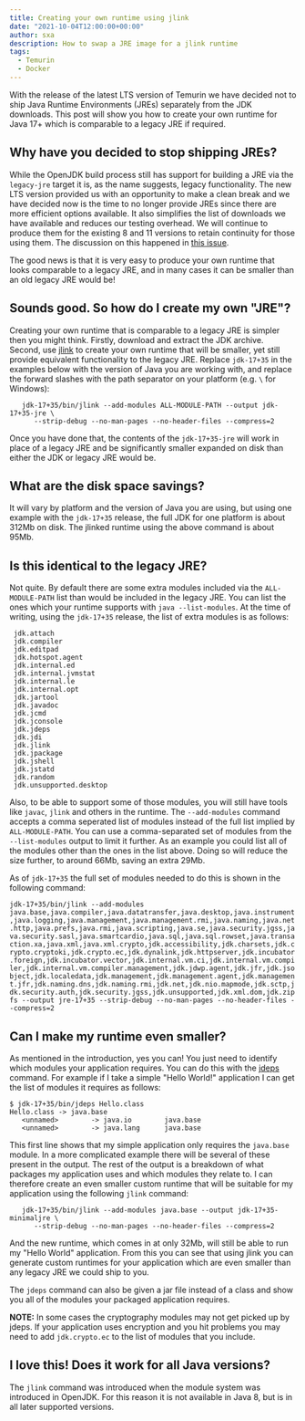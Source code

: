 ```yaml
---
title: Creating your own runtime using jlink
date: "2021-10-04T12:00:00+00:00"
author: sxa
description: How to swap a JRE image for a jlink runtime
tags:
  - Temurin
  - Docker
---
```


With the release of the latest LTS version of Temurin we have decided not to ship Java Runtime Environments (JREs) separately from the JDK downloads.
This post will show you how to create your own runtime for Java 17+ which is comparable to a legacy JRE if required.

## Why have you decided to stop shipping JREs?

While the OpenJDK build process still has support for building a JRE via the
`legacy-jre` target it is, as the name suggests, legacy functionality.  The
new LTS version provided us with an opportunity to make a clean break and we
have decided now is the time to no longer provide JREs since there are more
efficient options available. It also simplifies the list of downloads we have
available and reduces our testing overhead.  We will continue to produce
them for the existing 8 and 11 versions to retain continuity for those using
them.  The discussion on this happened in
[this issue](https://github.com/adoptium/temurin-build/issues/2683).

The good news is that it is very easy to produce your own runtime that looks
comparable to a legacy JRE, and in many cases it can be smaller than an old
legacy JRE would be!

## Sounds good. So how do I create my own "JRE"?

Creating your own runtime that is comparable to a legacy JRE is simpler
then you might think.  Firstly, download and extract the JDK archive.
Second, use [jlink](https://docs.oracle.com/en/java/javase/17/docs/specs/man/jlink.html)
to create your own runtime that will be smaller, yet still provide
equivalent functionality to the legacy JRE.  Replace `jdk-17+35` in the examples
below with the version of Java you are working with, and replace the forward
slashes with the path separator on your platform (e.g.  `\` for Windows):

```
   jdk-17+35/bin/jlink --add-modules ALL-MODULE-PATH --output jdk-17+35-jre \
      --strip-debug --no-man-pages --no-header-files --compress=2
```

Once you have done that, the contents of the `jdk-17+35-jre` will work in
place of a legacy JRE and be significantly smaller expanded on disk than
either the JDK or legacy JRE would be.

## What are the disk space savings?

It will vary by platform and the version of Java you are using, but using
one example with the `jdk-17+35` release, the full JDK for one platform is
about 312Mb on disk.  The jlinked runtime using the above command is about
95Mb.

## Is this identical to the legacy JRE?

Not quite. By default there are some extra modules included via the
`ALL-MODULE-PATH` list than would be included in the legacy JRE. You can list
the ones which your runtime supports with `java --list-modules`. At the time
of writing, using the `jdk-17+35` release, the list of extra modules is as
follows:

```
 jdk.attach
 jdk.compiler
 jdk.editpad
 jdk.hotspot.agent
 jdk.internal.ed
 jdk.internal.jvmstat
 jdk.internal.le
 jdk.internal.opt
 jdk.jartool
 jdk.javadoc
 jdk.jcmd
 jdk.jconsole
 jdk.jdeps
 jdk.jdi
 jdk.jlink
 jdk.jpackage
 jdk.jshell
 jdk.jstatd
 jdk.random
 jdk.unsupported.desktop
```

Also, to be able to support some of those modules, you will still have tools
like `javac`, `jlink` and others in the runtime.  The `--add-modules`
command accepts a comma seperated list of modules instead of the full list
implied by `ALL-MODULE-PATH`.  You can use a comma-separated set of modules
from the `--list-modules` output to limit it further.  As an example you
could list all of the modules other than the ones in the list above.  Doing
so will reduce the size further, to around 66Mb, saving an extra 29Mb.

As of `jdk-17+35` the full set of modules needed to do this is shown in the
following command:

`jdk-17+35/bin/jlink --add-modules java.base,java.compiler,java.datatransfer,java.desktop,java.instrument,java.logging,java.management,java.management.rmi,java.naming,java.net.http,java.prefs,java.rmi,java.scripting,java.se,java.security.jgss,java.security.sasl,java.smartcardio,java.sql,java.sql.rowset,java.transaction.xa,java.xml,java.xml.crypto,jdk.accessibility,jdk.charsets,jdk.crypto.cryptoki,jdk.crypto.ec,jdk.dynalink,jdk.httpserver,jdk.incubator.foreign,jdk.incubator.vector,jdk.internal.vm.ci,jdk.internal.vm.compiler,jdk.internal.vm.compiler.management,jdk.jdwp.agent,jdk.jfr,jdk.jsobject,jdk.localedata,jdk.management,jdk.management.agent,jdk.management.jfr,jdk.naming.dns,jdk.naming.rmi,jdk.net,jdk.nio.mapmode,jdk.sctp,jdk.security.auth,jdk.security.jgss,jdk.unsupported,jdk.xml.dom,jdk.zipfs --output jre-17+35 --strip-debug --no-man-pages --no-header-files --compress=2`

## Can I make my runtime even smaller?

As mentioned in the introduction, yes you can!  You just need to identify which modules your
application requires.  You can do this with the
[jdeps](https://docs.oracle.com/en/java/javase/17/docs/specs/man/jdeps.html)
command.  For example if I take a simple "Hello World!" application I can
get the list of modules it requires as follows:

```
$ jdk-17+35/bin/jdeps Hello.class
Hello.class -> java.base
   <unnamed>        -> java.io        java.base
   <unnamed>        -> java.lang      java.base
```

This first line shows that my simple application only requires the
`java.base` module.  In a more complicated example there will be several of
these present in the output.  The rest of the output is a breakdown of what
packages my application uses and which modules they relate to.  I can
therefore create an even smaller custom runtime that will be suitable for my
application using the following `jlink` command:

```
   jdk-17+35/bin/jlink --add-modules java.base --output jdk-17+35-minimaljre \
      --strip-debug --no-man-pages --no-header-files --compress=2
```

And the new runtime, which comes in at only 32Mb, will still be able to run
my "Hello World" application.  From this you can see that using jlink you
can generate custom runtimes for your application which are even smaller
than any legacy JRE we could ship to you.

The `jdeps` command can also be given a jar file instead of a class and show
you all of the modules your packaged application requires.

**NOTE:** In some cases the cryptography modules may not get picked up by
jdeps. If your application uses encryption and you hit problems you may need
to add `jdk.crypto.ec` to the list of modules that you include.

## I love this! Does it work for all Java versions?

The `jlink` command was introduced when the module system was introduced in
OpenJDK. For this reason it is not available in Java 8, but is in all later
supported versions.